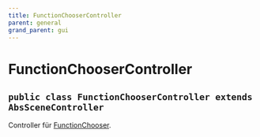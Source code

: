 ```yaml
---
title: FunctionChooserController
parent: general
grand_parent: gui
---
```


# FunctionChooserController


## `public class FunctionChooserController extends AbsSceneController`

Controller für [FunctionChooser](FunctionChooser.md).
